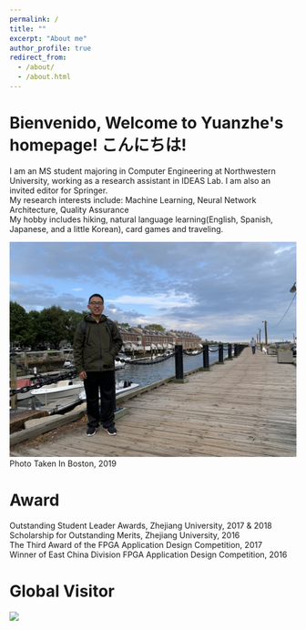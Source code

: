 ```yaml
---
permalink: /
title: ""
excerpt: "About me"
author_profile: true
redirect_from:
  - /about/
  - /about.html
---
```


Bienvenido, Welcome to Yuanzhe's homepage! こんにちは! 
======
I am an MS student majoring in Computer Engineering at Northwestern University, working as a research assistant in IDEAS Lab. I am also an invited editor for Springer.<br>
My research interests include: Machine Learning, Neural Network Architecture, Quality Assurance<br>
My hobby includes hiking, natural language learning(English, Spanish, Japanese, and a little Korean), card games and traveling. 

<img src="/images/profile.JPG">
Photo Taken In Boston, 2019
  
Award
======
Outstanding Student Leader Awards, Zhejiang University, 2017 & 2018  
Scholarship for Outstanding Merits, Zhejiang University, 2016  
The Third Award of the FPGA Application Design Competition, 2017  
Winner of East China Division FPGA Application Design Competition, 2016  

Global Visitor
======

<a href="https://clustrmaps.com/site/1bh5b"  title="Visit tracker"><img src="//www.clustrmaps.com/map_v2.png?d=PMdgG1ndfGcn3xMms6C73KIJOVFI3awa66USOxL7suM&cl=ffffff" /></a>
